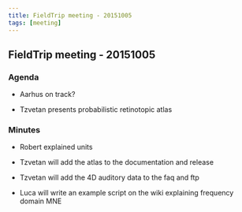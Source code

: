 ```yaml
---
title: FieldTrip meeting - 20151005
tags: [meeting]
---
```


## FieldTrip meeting - 20151005

### Agenda

- Aarhus on track?

- Tzvetan presents probabilistic retinotopic atlas

### Minutes

- Robert explained units

- Tzvetan will add the atlas to the documentation and release

- Tzvetan will add the 4D auditory data to the faq and ftp

- Luca will write an example script on the wiki explaining frequency domain MNE
